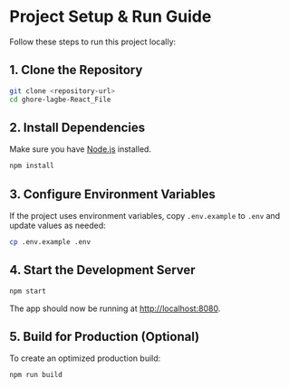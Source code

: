 # Project Setup & Run Guide

Follow these steps to run this project locally:

## 1. Clone the Repository

```bash
git clone <repository-url>
cd ghore-lagbe-React_File
```

## 2. Install Dependencies

Make sure you have [Node.js](https://nodejs.org/) installed.

```bash
npm install
```

## 3. Configure Environment Variables

If the project uses environment variables, copy `.env.example` to `.env` and update values as needed:

```bash
cp .env.example .env
```

## 4. Start the Development Server

```bash
npm start
```

The app should now be running at [http://localhost:8080](http://localhost:8080).

## 5. Build for Production (Optional)

To create an optimized production build:

```bash
npm run build
```
